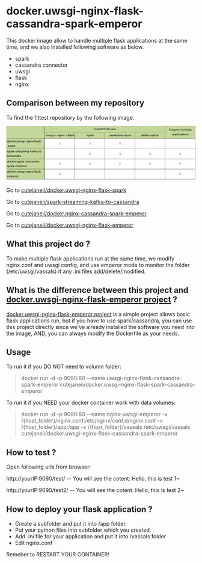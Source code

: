 # docker.uwsgi-nginx-flask-cassandra-spark-emperor #
This docker image allow to handle multiple flask applications at the same time, and we also installed following software as below.

- spark
- cassandra connector
- uwsgi
- flask
- nginx

## Comparison between my repository ##

To find the fittest repository by the following image.


![](git-repository-comparison2.png)

Go to [cutejaneii/docker.uwsgi-nginx-flask-spark](https://github.com/cutejaneii/docker.uwsgi-nginx-flask-spark)

Go to [cutejaneii/spark-streaming-kafka-to-cassandra](https://github.com/cutejaneii/spark-streaming-kafka-to-cassandra)

Go to [cutejaneii/docker.nginx-cassandra-spark-emperor](https://github.com/cutejaneii/docker.nginx-cassandra-spark-emperor)

Go to [cutejaneii/docker.uwsgi-nginx-flask-emperor](https://github.com/cutejaneii/docker.uwsgi-nginx-flask-emperor)

## What this project do ? ##

To make multiple flask applications run at the same time, we modify nginx.conf and uwsgi config, and use emperor mode to monitor the folder (/etc/uwsgi/vassals) if any .ini files add/delete/modified.

## What is the difference between this project and [docker.uwsgi-nginx-flask-emperor project](https://github.com/cutejaneii/docker.uwsgi-nginx-flask-emperor) ? ##

[docker.uwsgi-nginx-flask-emperor project](https://github.com/cutejaneii/docker.uwsgi-nginx-flask-emperor) is a simple project allows basic flask applications run, but if you have to use spark/cassandra, you can use this project directly since we've already installed the software you need into the image, AND, you can always modify the Dockerfile as your needs.

## Usage ##

To run it if you DO NOT need to volumn folder:

> docker run -d -p 9090:80 --name uwsgi-nginx-flask-cassandra-spark-emperor cutejaneii/docker.uwsgi-nginx-flask-spark-cassandra-emperor

To run it if you NEED your docker container work with data volumes:

> docker run -d -p 9090:80 --name nginx-uwsgi-emperor 
> -v /{host_folder}/nginx.conf:/etc/nginx/conf.d/nginx.conf 
> -v /{host_folder}/app:/app 
> -v /{host_folder}/vassals:/etc/uwsgi/vassals 
> cutejaneii/docker.uwsgi-nginx-flask-cassandra-spark-emperor

## How to test ? ##

Open following urls from browser:

http://yourIP:9090/test/ -- You will see the cotent: Hello, this is test 1~

http://yourIP:9090/test2/ -- You will see the cotent: Hello, this is test 2~

## How to deploy your flask application ? ##

- Create a subfolder and put it into /app folder.
- Put your python files into subfolder which you created.
- Add .ini file for your application and put it into /vassals folder
- Edit nginx.conf

Remeber to RESTART YOUR CONTAINER!
